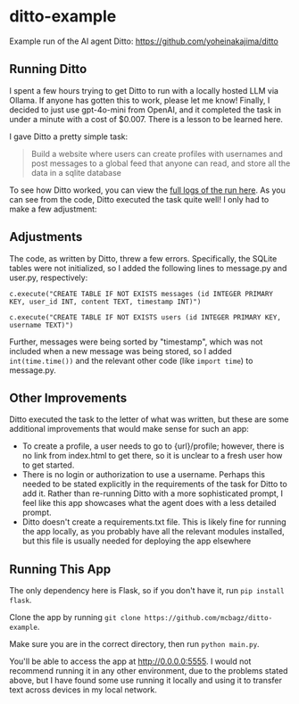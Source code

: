 # ditto-example
Example run of the AI agent Ditto: https://github.com/yoheinakajima/ditto

## Running Ditto
I spent a few hours trying to get Ditto to run with a locally hosted LLM via Ollama. If anyone has gotten this to work, please let me know! Finally, I decided to just use gpt-4o-mini from OpenAI, and it completed the task in under a minute with a cost of $0.007. There is a lesson to be learned here.

I gave Ditto a pretty simple task: 
>Build a website where users can create profiles with usernames and post messages to a global feed that anyone can read, and store all the data in a sqlite database

To see how Ditto worked, you can view the [full logs of the run here](flask_app_builder_log.json). As you can see from the code, Ditto executed the task quite well! I only had to make a few adjustment:

## Adjustments
The code, as written by Ditto, threw a few errors. Specifically, the SQLite tables were not initialized, so I added the following lines to message.py and user.py, respectively:

```c.execute("CREATE TABLE IF NOT EXISTS messages (id INTEGER PRIMARY KEY, user_id INT, content TEXT, timestamp INT)")```

```c.execute("CREATE TABLE IF NOT EXISTS users (id INTEGER PRIMARY KEY, username TEXT)")```

Further, messages were being sorted by "timestamp", which was not included when a new message was being stored, so I added `int(time.time())` and the relevant other code (like `import time`) to message.py.

## Other Improvements
Ditto executed the task to the letter of what was written, but these are some additional improvements that would make sense for such an app:
- To create a profile, a user needs to go to {url}/profile; however, there is no link from index.html to get there, so it is unclear to a fresh user how to get started.
- There is no login or authorization to use a username. Perhaps this needed to be stated explicitly in the requirements of the task for Ditto to add it. Rather than re-running Ditto with a more sophisticated prompt, I feel like this app showcases what the agent does with a less detailed prompt.
- Ditto doesn't create a requirements.txt file. This is likely fine for running the app locally, as you probably have all the relevant modules installed, but this file is usually needed for deploying the app elsewhere

## Running This App
The only dependency here is Flask, so if you don't have it, run `pip install flask`.

Clone the app by running `git clone https://github.com/mcbagz/ditto-example`.

Make sure you are in the correct directory, then run `python main.py`.

You'll be able to access the app at http://0.0.0.0:5555. I would not recommend running it in any other environment, due to the problems stated above, but I have found some use running it locally and using it to transfer text across devices in my local network.
